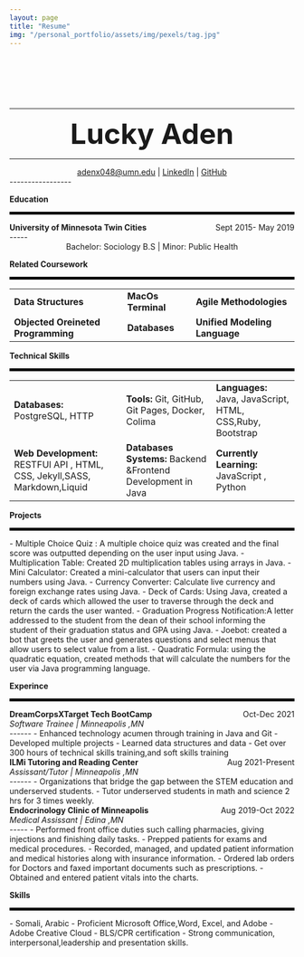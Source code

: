 ```yaml
---
layout: page
title: "Resume"
img: "/personal_portfolio/assets/img/pexels/tag.jpg"
---
```

<div style="position:relative;bottom:250px;width:900px;height:80px;right:60px;">
{% include resume.html %}
</div>

---------------
<section style="text-align:center;"><b style="font-size:50px;">Lucky Aden</b></section>

-----------------   
<section style ="text-align:center;"> <a href="mailto:adenx048@umn.edu">adenx048@umn.edu</a>
| <a href="https://github.com/Luckyaden">LinkedIn</a>
| <a href="https://github.com/Luckyaden">GitHub</a>
</section>
-----------------  

**Education**
<hr style="border:2px solid black">
<div>
<b>University of Minnesota Twin Cities</b>     
<div style="float:right"> Sept 2015- May 2019</div>
</div>
-----

<section style ="text-align:center">Bachelor: Sociology B.S | Minor: Public Health</section>

**Related Coursework**
<hr style="border:2px solid black">
<table style >
<tr>
<td style ="border-style:none;"> <b>Data Structures</b> </td>
<td style ="border-style:none;"> <b>MacOs Terminal</b> </td>
<td style ="border-style:none;"> <b> Agile Methodologies</b> </td>
</tr>
<tr>
<td style ="border-style:none;"><b>Objected Oreineted Programming</b></td>
<td style ="border-style:none;"><b>Databases</b></td>
<td style ="border-style:none;"><b>Unified Modeling Language</b></td>
</tr>
</table>


**Technical Skills**
<hr style="border:2px solid black"> 
<table style>
<tr>
<td style ="border-style:none;"> <b>Databases: </b>PostgreSQL, HTTP</td>
<td style ="border-style:none;"> <b>Tools: </b> Git, GitHub, Git Pages, Docker, Colima </td>
<td style ="border-style:none;"> <b> Languages: </b> Java, JavaScript, HTML, CSS,Ruby, Bootstrap </td>
</tr>
<tr>
<td style ="border-style:none;"><b>Web Development: </b>RESTFUl API , HTML, CSS, Jekyll,SASS, Markdown,Liquid </td>
<td style ="border-style:none;"><b>Databases Systems: </b>Backend &Frontend Development in Java</td>
<td style ="border-style:none;"><b>Currently Learning: </b> JavaScript , Python</td>
</tr>
</table>


**Projects**
<hr style="border:2px solid black">
- Multiple Choice Quiz : A multiple choice quiz was created and the final score was outputted depending on the user input using Java.
- Multiplication Table: Created 2D multiplication tables using arrays in Java.
- Mini Calculator: Created a mini-calculator that users can input their numbers using Java. 
- Currency Converter: Calculate live currency and foreign exchange rates using Java.
- Deck of Cards: Using Java, created a deck of cards which allowed the user to traverse through the deck and return the cards the user wanted.
- Graduation Progress Notification:A letter addressed to the student from the dean of their school informing the student of their graduation status and GPA using Java.
- Joebot:  created a bot that greets the user and generates questions and select menus that allow users to select value from a list.
- Quadratic Formula: using the quadratic equation, created methods that will calculate the numbers for the user via Java programming language.

**Experince**
<hr style="border:2px solid black">
<div>
<b>DreamCorpsXTarget Tech BootCamp</b>
<div style ="float:right"> Oct-Dec 2021</div>
<div style="text-align:left"><em> Software Trainee | Minneapolis ,MN</em></div>
</div>
------
- Enhanced technology acumen through training in Java and Git
- Developed multiple projects 
- Learned data structures and data  
- Get over 300 hours of technical skills training,and soft skills training

<div>
<b>ILMi Tutoring and Reading Center</b>
<div style ="float:right"> Aug 2021-Present</div>
<div style="text-align:left"><em> Assissant/Tutor | Minneapolis ,MN</em></div>
</div>
------
- Organizations that bridge the gap between the STEM education and underserved students. 
- Tutor underserved students in math and science 2 hrs for 3 times weekly.

<div>
<b>Endocrinology Clinic of Minneapolis</b>
<div style ="float:right"> Aug 2019-Oct 2022</div>
<div style="text-align:left"><em> Medical Assissant | Edina ,MN</em></div>
</div>
-----
- Performed front office duties such calling pharmacies,  giving injections and finishing daily tasks.     	
- Prepped patients for exams and medical procedures.
- Recorded, managed, and updated patient information and medical histories along with insurance information.
- Ordered lab orders for Doctors and faxed important documents such as prescriptions.
- Obtained and entered patient vitals into the charts.

**Skills**
<hr style="border:2px solid black">
- Somali, Arabic
- Proficient Microsoft Office,Word, Excel, and Adobe
- Adobe Creative Cloud
- BLS/CPR certification
- Strong communication, interpersonal,leadership and presentation skills.
